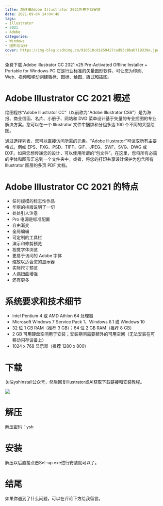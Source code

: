 ```yaml
---
title: 超详细Adobe Illustrator 2021免费下载安装
date: 2021-09-04 14:04:48
tags:
- Illustrator
- 2021
- Adobe
categories: 
- Windows
- 图形与设计
cover: https://img-blog.csdnimg.cn/910510c81859427cad93c8bab719339e.jpg
---
```


免费下载 Adob​​e Illustrator CC 2021 v25 Pre-Activated Offline Installer + Portable for Windows PC 它是行业标准的矢量图形软件，可让您为印刷、Web、视频和移动创建徽标、图标、绘图、版式和插图。

# Adobe Illustrator CC 2021 概述
绘图程序“Adobe Illustrator CC”（以前称为“Adobe Illustrator CS6”）是为海报、商业信函、名片、小册子、网站和 DVD 菜单设计基于矢量的专业插图的专业解决方案。您可以在一个 Illustrator 文件中捆绑和分组多达 100 个不同的大型绘图。

通过选择列表，您可以直接访问所需的元素。“Adobe Illustrator”可读取所有主要格式，例如 EPS、FXG、PSD、TIFF、GIF、JPEG、SWF、SVG、DWG 或 DXF。如果您想传递您的设计，可以使用所谓的“包文件”。在这里，您将所有必需的字体和图形汇总到一个文件夹中。或者，将您的打印共享设计保护为包含所有 Illustrator 图层的多页 PDF 文档。

# Adobe Illustrator CC 2021 的特点
- 任何规模的标志性作品
- 华丽的排版说明了一切
- 处处引人注意
- Pro 电源是标准配置
- 自由渐变
- 全局编辑
- 可定制的工具栏
- 演示和修剪预览
- 视觉字体浏览
- 更易于访问的 Adob​​e 字体
- 缩放以适合您的显示器
- 实际尺寸预览
- 人偶扭曲增强
- 还有更多

# 系统要求和技术细节
- Intel Pentium 4 或 AMD Athlon 64 处理器
- Microsoft Windows 7 Service Pack 1、Windows 8.1 或 Windows 10
- 32 位 1 GB RAM（推荐 3 GB）；64 位 2 GB RAM（推荐 8 GB）
- 2 GB 可用硬盘空间用于安装；安装期间需要额外的可用空间（无法安装在可移动闪存设备上）
- 1024 x 768 显示器（推荐 1280 x 800）

# 下载
关注yshinstall公众号，然后回复Illustrator或AI获取下载链接和安装教程。

![](https://img-blog.csdnimg.cn/f824f9d6c4ca40549a3d02de1938c17c.jpg#pic_center)

# 解压
解压密码：ysh

# 安装
解压以后直接点击Set-up.exe进行安装就可以了。

# 结尾
如果你遇到了什么问题，可以在评论下方给我留言。

